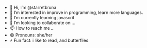 - 👋 Hi, I’m @starretbruna
- 👀 I’m interested in improve in programming, learn more languages.
- 🌱 I’m currently learning javascrit
- 💞️ I’m looking to collaborate on ...
- 📫 How to reach me ..
- 😄 Pronouns: she/her
- ⚡ Fun fact: i like to read, and butterflies

<!---
starretbruna/starretbruna is a ✨ special ✨ repository because its `README.md` (this file) appears on your GitHub profile.
You can click the Preview link to take a look at your changes.
--->
